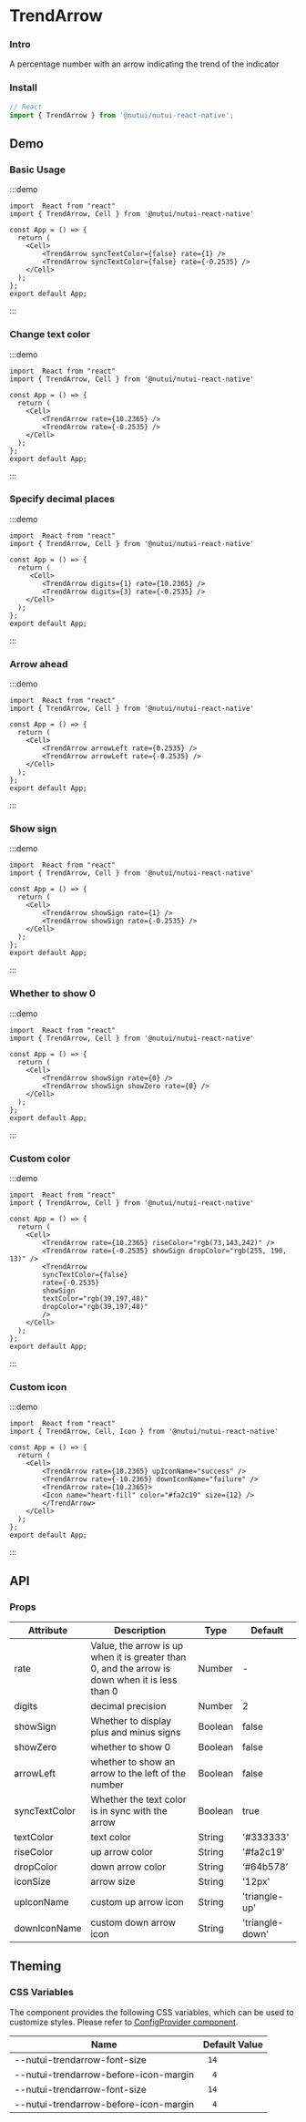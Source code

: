 # TrendArrow 

### Intro

A percentage number with an arrow indicating the trend of the indicator

### Install

```javascript
// React
import { TrendArrow } from '@nutui/nutui-react-native';

```

## Demo

### Basic Usage

:::demo

```SnackPlayer name=TrendArrow&dependencies=@nutui/nutui-react-native
import  React from "react"
import { TrendArrow, Cell } from '@nutui/nutui-react-native'

const App = () => {
  return (
    <Cell>
        <TrendArrow syncTextColor={false} rate={1} />
        <TrendArrow syncTextColor={false} rate={-0.2535} />
    </Cell>
  );
};
export default App;
```

:::

### Change text color

:::demo

```SnackPlayer name=TrendArrow&dependencies=@nutui/nutui-react-native
import  React from "react"
import { TrendArrow, Cell } from '@nutui/nutui-react-native'

const App = () => {
  return (
    <Cell>
        <TrendArrow rate={10.2365} />
        <TrendArrow rate={-0.2535} />
    </Cell>
  );
};
export default App;
```

:::

### Specify decimal places

:::demo

```SnackPlayer name=TrendArrow&dependencies=@nutui/nutui-react-native
import  React from "react"
import { TrendArrow, Cell } from '@nutui/nutui-react-native'

const App = () => {
  return (
     <Cell>
        <TrendArrow digits={1} rate={10.2365} />
        <TrendArrow digits={3} rate={-0.2535} />
    </Cell>
  );
};
export default App;
```

:::

### Arrow ahead

:::demo

```SnackPlayer name=TrendArrow&dependencies=@nutui/nutui-react-native
import  React from "react"
import { TrendArrow, Cell } from '@nutui/nutui-react-native'

const App = () => {
  return (
    <Cell>
        <TrendArrow arrowLeft rate={0.2535} />
        <TrendArrow arrowLeft rate={-0.2535} />
    </Cell>
  );
};
export default App;
```

:::

### Show sign

:::demo

```SnackPlayer name=TrendArrow&dependencies=@nutui/nutui-react-native
import  React from "react"
import { TrendArrow, Cell } from '@nutui/nutui-react-native'

const App = () => {
  return (
    <Cell>
        <TrendArrow showSign rate={1} />
        <TrendArrow showSign rate={-0.2535} />
    </Cell>
  );
};
export default App;
```

:::

### Whether to show 0

:::demo

```SnackPlayer name=TrendArrow&dependencies=@nutui/nutui-react-native
import  React from "react"
import { TrendArrow, Cell } from '@nutui/nutui-react-native'

const App = () => {
  return (
    <Cell>
        <TrendArrow showSign rate={0} />
        <TrendArrow showSign showZero rate={0} />
    </Cell>
  );
};
export default App;
```

:::

### Custom color

:::demo

```SnackPlayer name=TrendArrow&dependencies=@nutui/nutui-react-native
import  React from "react"
import { TrendArrow, Cell } from '@nutui/nutui-react-native'

const App = () => {
  return (
    <Cell>
        <TrendArrow rate={10.2365} riseColor="rgb(73,143,242)" />
        <TrendArrow rate={-0.2535} showSign dropColor="rgb(255, 190, 13)" />
        <TrendArrow
        syncTextColor={false}
        rate={-0.2535}
        showSign
        textColor="rgb(39,197,48)"
        dropColor="rgb(39,197,48)"
        />
    </Cell>
  );
};
export default App;
```

:::

### Custom icon

:::demo

```SnackPlayer name=TrendArrow&dependencies=@nutui/nutui-react-native
import  React from "react"
import { TrendArrow, Cell, Icon } from '@nutui/nutui-react-native'

const App = () => {
  return (
    <Cell>
        <TrendArrow rate={10.2365} upIconName="success" />
        <TrendArrow rate={-10.2365} downIconName="failure" />
        <TrendArrow rate={10.2365}>
        <Icon name="heart-fill" color="#fa2c19" size={12} />
        </TrendArrow>
    </Cell>
  );
};
export default App;
```

:::


## API

### Props

| Attribute         | Description                             | Type   | Default           |
|--------------|----------------------------------|--------|------------------|
| rate         | Value, the arrow is up when it is greater than 0, and the arrow is down when it is less than 0    | Number | -                |
| digits         | decimal precision               | Number | 2               |
| showSign         | Whether to display plus and minus signs               | Boolean | false               |
| showZero         |whether to show 0               | Boolean | false               |
| arrowLeft        | whether to show an arrow to the left of the number     | Boolean | false               |
| syncTextColor   | Whether the text color is in sync with the arrow               | Boolean | true   |
| textColor        | text color               | String | '#333333'               |
| riseColor         | up arrow color               | String | '#fa2c19'               |
| dropColor         | down arrow color               | String | ‘#64b578’               |
| iconSize         | arrow size               | String | '12px'               |
| upIconName         | custom up arrow icon               | String | 'triangle-up'               |
| downIconName           | custom down arrow icon               | String | 'triangle-down'               |


## Theming

### CSS Variables

The component provides the following CSS variables, which can be used to customize styles. Please refer to [ConfigProvider component](#/en-US/component/configprovider).

| Name | Default Value |
| --- | --- |
| --nutui-trendarrow-font-size | ` 14` |
| --nutui-trendarrow-before-icon-margin | `  4` |
| --nutui-trendarrow-font-size | ` 14` |
| --nutui-trendarrow-before-icon-margin | `  4` |
